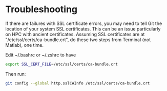 # Troubleshooting

If there are failures with SSL certificate errors, you may need to tell Git the location of your system SSL certificates.
This can be an issue particularly on HPC with ancient certificates.
Assuming SSL certificates are at "/etc/ssl/certs/ca-bundle.crt", do these two steps from Terminal (not Matlab), one time.

Edit ~/.bashrc or ~/.zshrc to have

```sh
export SSL_CERT_FILE=/etc/ssl/certs/ca-bundle.crt
```

Then run:

```sh
git config --global http.sslCAInfo /etc/ssl/certs/ca-bundle.crt
```
